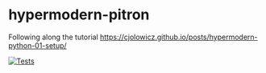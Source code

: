 # hypermodern-pitron
Following along the tutorial https://cjolowicz.github.io/posts/hypermodern-python-01-setup/

[![Tests](https://github.com/Pitrified/hypermodern-pitron/workflows/Tests/badge.svg)](https://github.com/Pitrified/hypermodern-pitron/actions?workflow=Tests)
